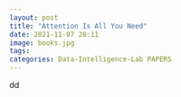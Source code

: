 ```yaml
---
layout: post
title: "Attention Is All You Need"
date: 2021-11-07 20:11
image: books.jpg
tags:
categories: Data-Intelligence-Lab PAPERS
---
```


dd
